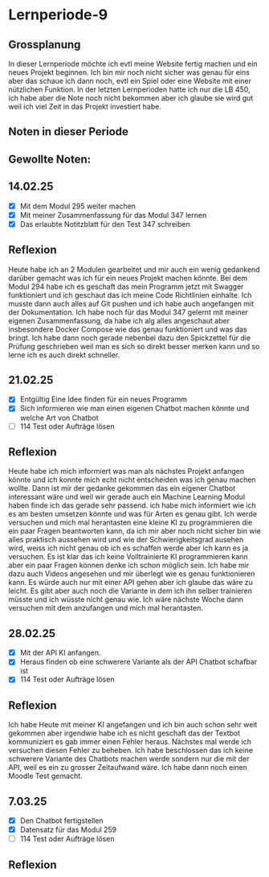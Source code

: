 # Lernperiode-9


## Grossplanung

In dieser Lernperiode möchte ich evtl meine Website fertig machen und ein neues Projekt beginnen. Ich bin mir noch nicht sicher was genau für eins aber das schaue ich dann noch, evtl ein Spiel oder eine Website mit einer nützlichen Funktion. In der letzten Lernperioden hatte ich nur die LB 450, ich habe aber die Note noch nicht bekommen aber ich glaube sie wird gut weil ich viel Zeit in das Projekt investiert habe.

## Noten in dieser Periode



## Gewollte Noten:



## 14.02.25
- [x] Mit dem Modul 295 weiter machen
- [x] Mit meiner Zusammenfassung für das Modul 347 lernen
- [x] Das erlaubte Notitzblatt für den Test 347 schreiben
 
## Reflexion

Heute habe ich an 2 Modulen gearbeitet und mir auch ein wenig gedankend darüber gemacht was ich für ein neues Projekt machen könnte. Bei dem Modul 294 habe ich es geschaft das mein Programm jetzt mit Swagger funktioniert und ich geschaut das ich meine Code Richtlinien einhalte. Ich musste dann auch alles auf Git pushen und ich habe auch angefangen mit der Dokumentation. Ich habe noch für das Modul 347 gelernt mit meiner eigenen Zusammenfassung, da habe ich alg alles angeschaut aber insbesondere Docker Compose wie das genau funktioniert und was das bringt. Ich habe dann noch gerade nebenbei dazu den Spickzettel für die Prüfung geschrieben weil man es sich so direkt besser merken kann und so lerne ich es auch direkt schneller.

## 21.02.25
- [x] Entgültig Eine Idee finden für ein neues Programm
- [x] Sich informieren wie man einen eigenen Chatbot machen könnte und welche Art von Chatbot
- [ ] 114 Test oder Aufträge lösen
 
## Reflexion
Heute habe ich mich informiert was man als nächstes Projekt anfangen könnte und ich konnte mich echt nicht entscheiden was ich genau machen wollte. Dann ist mir der gedanke gekommen das ein eigener Chatbot interessant wäre und weil wir gerade auch ein Machine Learning Modul haben finde ich das gerade sehr passend. ich habe mich informiert wie ich es am besten umsetzen könnte und was für Arten es genau gibt. Ich werde versuchen und mich mal herantasten eine kleine KI zu programmieren die ein paar Fragen beantworten kann, da ich mir aber noch nicht sicher bin wie alles praktisch aussehen wird und wie der Schwierigkeitsgrad ausehen wird, weiss ich nicht genau ob ich es schaffen werde aber ich kann es ja versuchen. Es ist klar das ich keine Volltrainierte KI programmieren kann aber ein paar Fragen können denke ich schon möglich sein. Ich habe mir dazu auch Videos angesehen und mir überlegt wie es genau funktionieren kann. Es würde auch nur mit einer API gehen aber ich glaube das wäre zu leicht. Es gibt aber auch noch die Variante in dem ich ihn selber trainieren müsste und ich wüsste nicht genau wie. Ich wäre nächste Woche dann versuchen mit dem anzufangen und mich mal herantasten.

## 28.02.25
- [x] Mit der API KI anfangen.
- [x] Heraus finden ob eine schwerere Variante als der API Chatbot schafbar ist
- [x] 114 Test oder Aufträge lösen
 
## Reflexion

Ich habe Heute mit meiner KI angefangen und ich bin auch schon sehr weit gekommen aber irgendwie habe ich es nicht geschaft das der Textbot kommuniziert es gab immer einen Fehler heraus. Nächstes mal werde ich versuchen diesen Fehler zu beheben. Ich habe beschlossen das ich keine schwerere Variante des Chatbots machen werde sondern nur die mit der API, weil es ein zu grosser Zeitaufwand wäre. Ich habe dann noch einen Moodle Test gemacht.

## 7.03.25
- [x] Den Chatbot fertigstellen
- [x] Datensatz für das Modul 259
- [ ] 114 Test oder Aufträge lösen
 
## Reflexion



